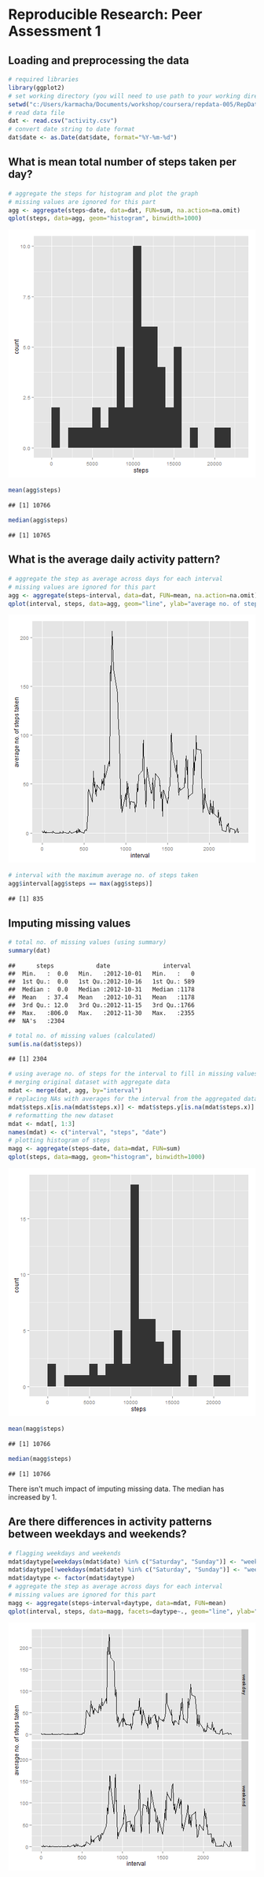 # Reproducible Research: Peer Assessment 1


## Loading and preprocessing the data

```r
# required libraries
library(ggplot2)
# set working directory (you will need to use path to your working directory)
setwd("c:/Users/karmacha/Documents/workshop/coursera/repdata-005/RepData_PeerAssessment1/")
# read data file
dat <- read.csv("activity.csv")
# convert date string to date format
dat$date <- as.Date(dat$date, format="%Y-%m-%d")
```

## What is mean total number of steps taken per day?

```r
# aggregate the steps for histogram and plot the graph
# missing values are ignored for this part
agg <- aggregate(steps~date, data=dat, FUN=sum, na.action=na.omit)
qplot(steps, data=agg, geom="histogram", binwidth=1000)
```

![plot of chunk totstepsperdayraw](figure/totstepsperdayraw.png) 

```r
mean(agg$steps)
```

```
## [1] 10766
```

```r
median(agg$steps)
```

```
## [1] 10765
```

## What is the average daily activity pattern?

```r
# aggregate the step as average across days for each interval
# missing values are ignored for this part
agg <- aggregate(steps~interval, data=dat, FUN=mean, na.action=na.omit)
qplot(interval, steps, data=agg, geom="line", ylab="average no. of steps taken")
```

![plot of chunk avgdailypattern](figure/avgdailypattern.png) 

```r
# interval with the maximum average no. of steps taken
agg$interval[agg$steps == max(agg$steps)]
```

```
## [1] 835
```

## Imputing missing values

```r
# total no. of missing values (using summary)
summary(dat)
```

```
##      steps            date               interval   
##  Min.   :  0.0   Min.   :2012-10-01   Min.   :   0  
##  1st Qu.:  0.0   1st Qu.:2012-10-16   1st Qu.: 589  
##  Median :  0.0   Median :2012-10-31   Median :1178  
##  Mean   : 37.4   Mean   :2012-10-31   Mean   :1178  
##  3rd Qu.: 12.0   3rd Qu.:2012-11-15   3rd Qu.:1766  
##  Max.   :806.0   Max.   :2012-11-30   Max.   :2355  
##  NA's   :2304
```

```r
# total no. of missing values (calculated)
sum(is.na(dat$steps))
```

```
## [1] 2304
```

```r
# using average no. of steps for the interval to fill in missing values
# merging original dataset with aggregate data
mdat <- merge(dat, agg, by="interval")
# replacing NAs with averages for the interval from the aggregated data
mdat$steps.x[is.na(mdat$steps.x)] <- mdat$steps.y[is.na(mdat$steps.x)]
# reformatting the new dataset
mdat <- mdat[, 1:3]
names(mdat) <- c("interval", "steps", "date")
# plotting histogram of steps
magg <- aggregate(steps~date, data=mdat, FUN=sum)
qplot(steps, data=magg, geom="histogram", binwidth=1000)
```

![plot of chunk totstepsperdayimputed](figure/totstepsperdayimputed.png) 

```r
mean(magg$steps)
```

```
## [1] 10766
```

```r
median(magg$steps)
```

```
## [1] 10766
```
There isn't much impact of imputing missing data. The median has increased by 1.  

## Are there differences in activity patterns between weekdays and weekends?

```r
# flagging weekdays and weekends
mdat$daytype[weekdays(mdat$date) %in% c("Saturday", "Sunday")] <- "weekend"
mdat$daytype[!weekdays(mdat$date) %in% c("Saturday", "Sunday")] <- "weekday"
mdat$daytype <- factor(mdat$daytype)
# aggregate the step as average across days for each interval
# missing values are ignored for this part
magg <- aggregate(steps~interval+daytype, data=mdat, FUN=mean)
qplot(interval, steps, data=magg, facets=daytype~., geom="line", ylab="average no. of steps taken")
```

![plot of chunk daytypeactivitypattern](figure/daytypeactivitypattern.png) 







